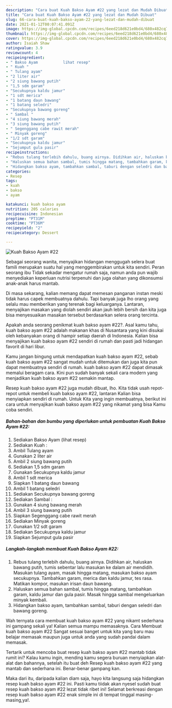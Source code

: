 ```yaml
---
description: "Cara buat Kuah Bakso Ayam #22 yang lezat dan Mudah Dibuat"
title: "Cara buat Kuah Bakso Ayam #22 yang lezat dan Mudah Dibuat"
slug: 66-cara-buat-kuah-bakso-ayam-22-yang-lezat-dan-mudah-dibuat
date: 2021-01-12T00:07:41.091Z
image: https://img-global.cpcdn.com/recipes/6eed218d621e0bd4/680x482cq70/kuah-bakso-ayam-22-foto-resep-utama.jpg
thumbnail: https://img-global.cpcdn.com/recipes/6eed218d621e0bd4/680x482cq70/kuah-bakso-ayam-22-foto-resep-utama.jpg
cover: https://img-global.cpcdn.com/recipes/6eed218d621e0bd4/680x482cq70/kuah-bakso-ayam-22-foto-resep-utama.jpg
author: Isaiah Shaw
ratingvalue: 3.9
reviewcount: 4
recipeingredient:
- " Bakso Ayam           lihat resep"
- " Kuah "
- " Tulang ayam"
- "2 liter air"
- "2 siung bawang putih"
- "1,5 sdm garam"
- "Secukupnya kaldu jamur"
- "1 sdt merica"
- "1 batang daun bawang"
- "1 batang seledri"
- "Secukupnya bawang goreng"
- " Sambal "
- "4 siung bawang merah"
- "3 siung bawang putih"
- " Segenggang cabe rawit merah"
- " Minyak goreng"
- "1/2 sdt garam"
- "Secukupnya kaldu jamur"
- "Sejumput gula pasir"
recipeinstructions:
- "Rebus tulang terlebih dahulu, buang airnya. Didihkan air, haluskan bawang putih, tumis sebentar lalu masukan ke dalam air mendidih. Masukan tulang ayam, masak hingga matang, masukan bakso ayam secukupnya. Tambahkan garam, merica dan kaldu jamur, tes rasa. Matikan kompor, masukan irisan daun bawang."
- "Haluskan semua bahan sambal, tumis hingga matang, tambahkan garam, kaldu jamur dan gula pasir. Masak hingga sambal mengeluarkan minyak kembali."
- "Hidangkan bakso ayam, tambahkan sambal, taburi dengan seledri dan bawang goreng."
categories:
- Resep
tags:
- kuah
- bakso
- ayam

katakunci: kuah bakso ayam 
nutrition: 205 calories
recipecuisine: Indonesian
preptime: "PT31M"
cooktime: "PT36M"
recipeyield: "2"
recipecategory: Dessert

---
```



![Kuah Bakso Ayam #22](https://img-global.cpcdn.com/recipes/6eed218d621e0bd4/680x482cq70/kuah-bakso-ayam-22-foto-resep-utama.jpg)

Sebagai seorang wanita, menyajikan hidangan menggugah selera buat famili merupakan suatu hal yang menggembirakan untuk kita sendiri. Peran seorang ibu Tidak sekadar mengatur rumah saja, namun anda pun wajib menyediakan keperluan nutrisi terpenuhi dan juga olahan yang dikonsumsi anak-anak harus mantab.

Di masa  sekarang, kalian memang dapat memesan panganan instan meski tidak harus capek membuatnya dahulu. Tapi banyak juga lho orang yang selalu mau memberikan yang terenak bagi keluarganya. Lantaran, menyajikan masakan yang diolah sendiri akan jauh lebih bersih dan kita juga bisa menyesuaikan masakan tersebut berdasarkan selera orang tercinta. 



Apakah anda seorang penikmat kuah bakso ayam #22?. Asal kamu tahu, kuah bakso ayam #22 adalah makanan khas di Nusantara yang kini disukai oleh kebanyakan orang di hampir setiap daerah di Indonesia. Kalian bisa menyajikan kuah bakso ayam #22 sendiri di rumah dan pasti jadi hidangan favorit di hari libur.

Kamu jangan bingung untuk mendapatkan kuah bakso ayam #22, sebab kuah bakso ayam #22 sangat mudah untuk ditemukan dan juga kita pun dapat membuatnya sendiri di rumah. kuah bakso ayam #22 dapat dimasak memalui beragam cara. Kini pun sudah banyak sekali cara modern yang menjadikan kuah bakso ayam #22 semakin mantap.

Resep kuah bakso ayam #22 juga mudah dibuat, lho. Kita tidak usah repot-repot untuk membeli kuah bakso ayam #22, lantaran Kalian bisa menyiapkan sendiri di rumah. Untuk Kita yang ingin membuatnya, berikut ini cara untuk menyajikan kuah bakso ayam #22 yang nikamat yang bisa Kamu coba sendiri.

<!--inarticleads1-->

##### Bahan-bahan dan bumbu yang diperlukan untuk pembuatan Kuah Bakso Ayam #22:

1. Sediakan  Bakso Ayam           (lihat resep)
1. Sediakan  Kuah :
1. Ambil  Tulang ayam
1. Gunakan 2 liter air
1. Ambil 2 siung bawang putih
1. Sediakan 1,5 sdm garam
1. Gunakan Secukupnya kaldu jamur
1. Ambil 1 sdt merica
1. Siapkan 1 batang daun bawang
1. Ambil 1 batang seledri
1. Sediakan Secukupnya bawang goreng
1. Sediakan  Sambal :
1. Gunakan 4 siung bawang merah
1. Ambil 3 siung bawang putih
1. Siapkan  Segenggang cabe rawit merah
1. Sediakan  Minyak goreng
1. Gunakan 1/2 sdt garam
1. Sediakan Secukupnya kaldu jamur
1. Siapkan Sejumput gula pasir




<!--inarticleads2-->

##### Langkah-langkah membuat Kuah Bakso Ayam #22:

1. Rebus tulang terlebih dahulu, buang airnya. Didihkan air, haluskan bawang putih, tumis sebentar lalu masukan ke dalam air mendidih. Masukan tulang ayam, masak hingga matang, masukan bakso ayam secukupnya. Tambahkan garam, merica dan kaldu jamur, tes rasa. Matikan kompor, masukan irisan daun bawang.
1. Haluskan semua bahan sambal, tumis hingga matang, tambahkan garam, kaldu jamur dan gula pasir. Masak hingga sambal mengeluarkan minyak kembali.
1. Hidangkan bakso ayam, tambahkan sambal, taburi dengan seledri dan bawang goreng.




Wah ternyata cara membuat kuah bakso ayam #22 yang nikamt sederhana ini gampang sekali ya! Kalian semua mampu memasaknya. Cara Membuat kuah bakso ayam #22 Sangat sesuai banget untuk kita yang baru mau belajar memasak maupun juga untuk anda yang sudah pandai dalam memasak.

Tertarik untuk mencoba buat resep kuah bakso ayam #22 mantab tidak rumit ini? Kalau kamu ingin, mending kamu segera buruan menyiapkan alat-alat dan bahannya, setelah itu buat deh Resep kuah bakso ayam #22 yang mantab dan sederhana ini. Benar-benar gampang kan. 

Maka dari itu, daripada kalian diam saja, hayo kita langsung saja hidangkan resep kuah bakso ayam #22 ini. Pasti kamu tiidak akan nyesel sudah buat resep kuah bakso ayam #22 lezat tidak ribet ini! Selamat berkreasi dengan resep kuah bakso ayam #22 enak simple ini di tempat tinggal masing-masing,ya!.

